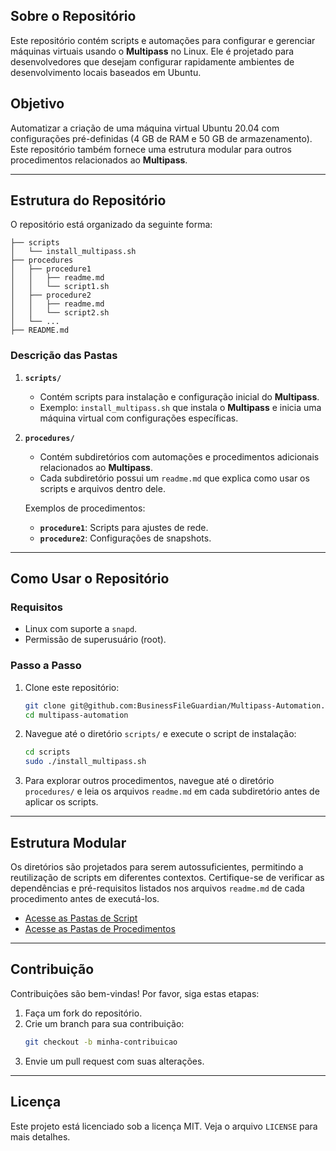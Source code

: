 
## Sobre o Repositório
Este repositório contém scripts e automações para configurar e gerenciar máquinas virtuais usando o **Multipass** no Linux. Ele é projetado para desenvolvedores que desejam configurar rapidamente ambientes de desenvolvimento locais baseados em Ubuntu.

## Objetivo
Automatizar a criação de uma máquina virtual Ubuntu 20.04 com configurações pré-definidas (4 GB de RAM e 50 GB de armazenamento). Este repositório também fornece uma estrutura modular para outros procedimentos relacionados ao **Multipass**.

---

## Estrutura do Repositório

O repositório está organizado da seguinte forma:

```
├── scripts
│   └── install_multipass.sh
├── procedures
│   ├── procedure1
│   │   ├── readme.md
│   │   └── script1.sh
│   ├── procedure2
│   │   ├── readme.md
│   │   └── script2.sh
│   └── ...
├── README.md
```

### Descrição das Pastas

1. **`scripts/`**
   - Contém scripts para instalação e configuração inicial do **Multipass**.
   - Exemplo: `install_multipass.sh` que instala o **Multipass** e inicia uma máquina virtual com configurações específicas.

2. **`procedures/`**
   - Contém subdiretórios com automações e procedimentos adicionais relacionados ao **Multipass**.
   - Cada subdiretório possui um `readme.md` que explica como usar os scripts e arquivos dentro dele.

   Exemplos de procedimentos:
   - **`procedure1`**: Scripts para ajustes de rede.
   - **`procedure2`**: Configurações de snapshots.

---

## Como Usar o Repositório

### Requisitos
- Linux com suporte a `snapd`.
- Permissão de superusuário (root).

### Passo a Passo
1. Clone este repositório:
   ```bash
   git clone git@github.com:BusinessFileGuardian/Multipass-Automation.git
   cd multipass-automation
   ```

2. Navegue até o diretório `scripts/` e execute o script de instalação:
   ```bash
   cd scripts
   sudo ./install_multipass.sh
   ```

3. Para explorar outros procedimentos, navegue até o diretório `procedures/` e leia os arquivos `readme.md` em cada subdiretório antes de aplicar os scripts.

---

## Estrutura Modular
Os diretórios são projetados para serem autossuficientes, permitindo a reutilização de scripts em diferentes contextos. Certifique-se de verificar as dependências e pré-requisitos listados nos arquivos `readme.md` de cada procedimento antes de executá-los.
- [Acesse as Pastas de Script](./script)
- [Acesse as Pastas de Procedimentos](./procedures)


---

## Contribuição
Contribuições são bem-vindas! Por favor, siga estas etapas:
1. Faça um fork do repositório.
2. Crie um branch para sua contribuição:
   ```bash
   git checkout -b minha-contribuicao
   ```
3. Envie um pull request com suas alterações.

---

## Licença
Este projeto está licenciado sob a licença MIT. Veja o arquivo `LICENSE` para mais detalhes.


